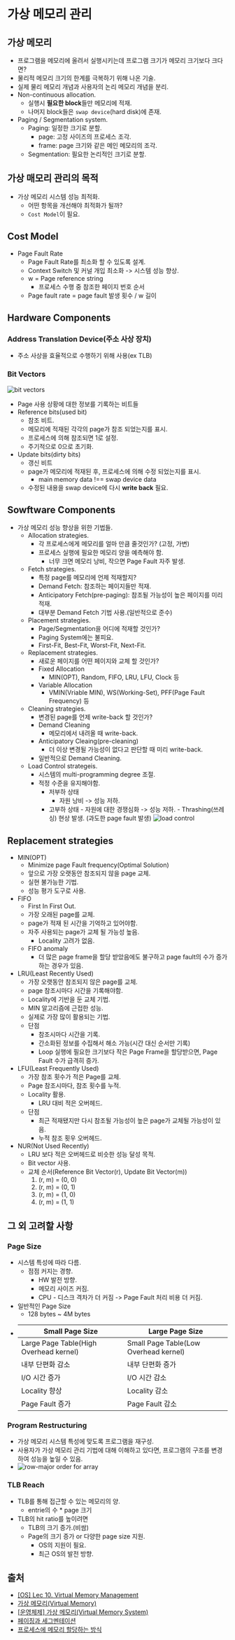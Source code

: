 # 가상 메모리 관리

## 가상 메모리

- 프로그램을 메모리에 올려서 실행시키는데 프로그램 크기가 메모리 크기보다 크다면?
- 물리적 메모리 크기의 한계를 극복하기 위해 나온 기술.
- 실제 물리 메모리 개념과 사용자의 논리 메모리 개념을 분리.
- Non-continuous allocation.
  - 실행시 **필요한 block**들만 메모리에 적재.
  - 나머지 block들은 `swap device`(hard disk)에 존재.
- Paging / Segmentation system.
  - Paging: 일정한 크기로 분할.
    - page: 고정 사이즈의 프로세스 조각.
    - frame: page 크기와 같은 메인 메모리의 조각.
  - Segmentation: 필요한 논리적인 크기로 분할.

## 가상 매모리 관리의 목적

- 가상 메모리 시스템 성능 최적화.
  - 어떤 항목을 개선해야 최적화가 될까?
  - `Cost Model`이 필요.

## Cost Model

- Page Fault Rate
  - Page Fault Rate를 최소화 할 수 있도록 설계.
  - Context Switch 및 커널 개입 최소화 -> 시스템 성능 향상.
  - w = Page reference string
    - 프로세스 수행 중 참조한 페이지 번호 순서
  - Page fault rate = page fault 발생 횟수 / w 길이

## Hardware Components

### Address Translation Device(주소 사상 장치)

- 주소 사상을 효율적으로 수행하기 위해 사용(ex TLB)

### Bit Vectors

![bit vectors](https://user-images.githubusercontent.com/16220817/199917881-25571a79-a9c7-49ec-a01a-28fe5bf240b4.png)

- Page 사용 상황에 대한 정보를 기록하는 비트들
- Reference bits(used bit)
  - 참조 비트.
  - 메모리에 적재된 각각의 page가 참조 되었는지를 표시.
  - 프로세스에 의해 참조되면 1로 설정.
  - 주기적으로 0으로 초기화.
- Update bits(dirty bits)
  - 갱신 비트
  - page가 메모리에 적재된 후, 프로세스에 의해 수정 되었는지를 표시.
    - main memory data !== swap device data
  - 수정된 내용을 swap device에 다시 **write back** 필요.

## Sowftware Components

- 가상 메모리 성능 향상을 위한 기법들.
  - Allocation strategies.
    - 각 프로세스에게 메모리를 얼마 만큼 줄것인가? (고정, 가변)
    - 프로세스 실행에 필요한 메모리 양을 예측해야 함.
      - 너무 크면 메모리 낭비, 작으면 Page Fault 자주 발생.
  - Fetch strategies.
    - 특정 page를 메모리에 언제 적재할지?
    - Demand Fetch: 참조하는 페이지들만 적재.
    - Anticipatory Fetch(pre-paging): 참조될 가능성이 높은 페이지를 미리 적재.
    - 대부분 Demand Fetch 기법 사용.(일반적으로 준수)
  - Placement strategies.
    - Page/Segmentation을 어디에 적재할 것인가?
    - Paging System에는 불피요.
    - First-Fit, Best-Fit, Worst-Fit, Next-Fit.
  - Replacement strategies.
    - 새로운 페이지를 어떤 페이지와 교체 할 것인가?
    - Fixed Allocation
      - MIN(OPT), Random, FIFO, LRU, LFU, Clock 등
    - Variable Allocation
      - VMIN(Vriable MIN), WS(Working-Set), PFF(Page Fault Frequency) 등
  - Cleaning strategies.
    - 변경된 page를 언제 write-back 할 것인가?
    - Demand Cleaning
      - 메모리에서 내려올 때 write-back.
    - Anticipatory Cleaing(pre-cleaning)
      - 더 이상 변경될 가능성이 없다고 판단할 때 미리 write-back.
    - 일반적으로 Demand Cleaning.
  - Load Control strategeis.
    - 시스템의 multi-programming degree 조절.
    - 적정 수준을 유지해야함.
      - 저부하 상태
        - 자원 낭비 -> 성능 저하.
      - 고부하 상태 - 자원에 대한 경쟁심화 -> 성능 저하. - Thrashing(쓰레싱) 현상 발생. (과도한 page fault 발생)
        ![load control](https://user-images.githubusercontent.com/16220817/199939018-77e4cb1f-1dec-428b-89f3-ebbd28c2d534.png)

## Replacement strategies

- MIN(OPT)
  - Minimize page Fault frequency(Optimal Solution)
  - 앞으로 가장 오랫동안 참조되지 않을 page 교체.
  - 실현 불가능한 기법.
  - 성능 평가 도구로 사용.
- FIFO
  - First In First Out.
  - 가장 오래된 page를 교체.
  - page가 적재 된 시간을 기억하고 있어야함.
  - 자주 사용되는 page가 교체 될 가능성 높음.
    - Locality 고려가 없음.
  - FIFO anomaly
    - 더 많은 page frame을 할당 받았음에도 불구하고 page fault의 수가 증가하는 경우가 있음.
- LRU(Least Recently Used)
  - 가장 오랫동안 참조되지 않은 page를 교체.
  - page 참조시마다 시간을 기록해야함.
  - Locality에 기반을 둔 교체 기법.
  - MIN 알고리즘에 근접한 성능.
  - 실제로 가장 많이 활용되는 기법.
  - 단점
    - 참조시마다 시간을 기록.
    - 간소화된 정보를 수집해서 해소 가능(시간 대신 순서만 기록)
    - Loop 실행에 필요한 크기보다 작은 Page Frame을 할당받으면, Page Fault 수가 급격히 증가.
- LFU(Least Frequently Used)
  - 가장 참조 횟수가 적은 Page를 교체.
  - Page 참조시마다, 참조 횟수를 누적.
  - Locality 활용.
    - LRU 대비 적은 오버헤드.
  - 단점
    - 최근 적재됐지만 다시 참조될 가능성이 높은 page가 교체될 가능성이 있음.
    - 누적 참조 횟우 오버헤드.
- NUR(Not Used Recently)
  - LRU 보다 적은 오버헤드로 비슷한 성능 달성 목적.
  - Bit vector 사용.
  - 교체 순서(Reference Bit Vector(r), Update Bit Vector(m))
    1. (r, m) = (0, 0)
    2. (r, m) = (0, 1)
    3. (r, m) = (1, 0)
    4. (r, m) = (1, 1)

## 그 외 고려할 사항

### Page Size

- 시스템 특성에 따라 다름.
  - 점점 커지는 경향.
    - HW 발전 방향.
    - 메모리 사이즈 커짐.
    - CPU - 디스크 격차가 더 커짐 -> Page Fault 처리 비용 더 커짐.
- 일반적인 Page Size
  - 128 bytes ~ 4M bytes
- | Small Page Size                        | Large Page Size                       |
  | -------------------------------------- | ------------------------------------- |
  | Large Page Table(High Overhead kernel) | Small Page Table(Low Overhead kernel) |
  | 내부 단편화 감소                       | 내부 단편화 증가                      |
  | I/O 시간 증가                          | I/O 시간 감소                         |
  | Locality 향상                          | Locality 감소                         |
  | Page Fault 증가                        | Page Fault 감소                       |

### Program Restructuring

- 가상 메모리 시스템 특성에 맞도록 프로그램을 재구성.
- 사용자가 가상 메모리 관리 기법에 대해 이해하고 있다면, 프로그램의 구조를 변경하여 성능을 높일 수 있음.
- ![row-major order for array](https://user-images.githubusercontent.com/16220817/199946628-7d3c9f60-0cdd-4304-9ee6-1c2c62bad388.png)

### TLB Reach

- TLB를 통해 접근할 수 있는 메모리의 양.
  - entrie의 수 \* page 크기
- TLB의 hit ratio를 높이려면
  - TLB의 크기 증가.(비쌈)
  - Page의 크기 증가 or 다양한 page size 지원.
    - OS의 지원이 필요.
    - 최근 OS의 발전 방향.

## 출처

- [[OS] Lec 10. Virtual Memory Management](https://www.youtube.com/watch?v=W8q3TKB9Lbo&list=PLBrGAFAIyf5rby7QylRc6JxU5lzQ9c4tN&index=32)
- [가상 메모리(Virtual Memory)](https://rebro.kr/179)
- [[운영체제] 가상 메모리(Virtual Memory System)](https://ahnanne.tistory.com/15)
- [페이징과 세그멘테이션](https://steady-coding.tistory.com/524)
- [프로세스에 메모리 할당하는 방식](https://blog.naver.com/PostView.nhn?blogId=techref&logNo=222268960849)
